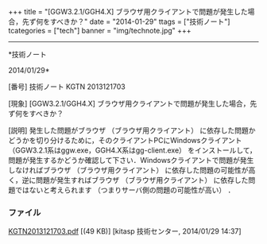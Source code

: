 ﻿+++
title = "[GGW3.2.1/GGH4.X] ブラウザ用クライアントで問題が発生した場合，先ず何をすべきか？"
date = "2014-01-29"
ttags = ["技術ノート"]
tcategories = ["tech"]
banner = "img/technote.jpg"
+++

-----------------------------------------------------------------------------------------------------------------------------

*技術ノート

2014/01/29*


[番号]
技術ノート KGTN 2013121703

[現象]
[GGW3.2.1/GGH4.X]
ブラウザ用クライアントで問題が発生した場合，先ず何をすべきか？

[説明]
発生した問題がブラウザ （ブラウザ用クライアント）
に依存した問題かどうかを切り分けるために，そのクライアントPCにWindowsクライアント
（GGW3.2.1系はggw.exe，GGH4.X系はgg-client.exe）
をインストールして，問題が発生するかどうか確認して下さい．Windowsクライアントで問題が発生しなければブラウザ
（ブラウザ用クライアント）
に依存した問題の可能性が高く，逆に問題が発生すればブラウザ
（ブラウザ用クライアント） に依存した問題ではないと考えられます
（つまりサーバ側の問題の可能性が高い） ．


### ファイル

 
 


[KGTN2013121703.pdf](http://techreport.kitasp.net/attachments/download/1460/KGTN2013121703.pdf)
 [(49 KB)] [kitasp 技術センター, 2014/01/29
14:37]


 


 

